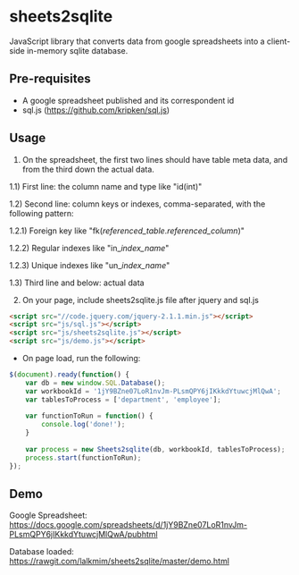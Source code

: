 sheets2sqlite
=============

JavaScript library that converts data from google spreadsheets into a client-side in-memory sqlite database.

Pre-requisites
--------------

- A google spreadsheet published and its correspondent id
- sql.js (https://github.com/kripken/sql.js)

Usage
-----

1) On the spreadsheet, the first two lines should have table meta data, and from the third down the actual data.

1.1) First line: the column name and type like "id(int)"

1.2) Second line: column keys or indexes, comma-separated, with the following pattern:

1.2.1) Foreign key like "fk(*referenced_table*.*referenced_column*)"

1.2.2) Regular indexes like "in_*index_name*"

1.2.3) Unique indexes like "un_*index_name*"

1.3) Third line and below: actual data

2) On your page, include sheets2sqlite.js file after jquery and sql.js

```HTML
<script src="//code.jquery.com/jquery-2.1.1.min.js"></script>
<script src="js/sql.js"></script>
<script src="js/sheets2sqlite.js"></script>
<script src="js/demo.js"></script>
```


- On page load, run the following:

```Javascript
$(document).ready(function() {
    var db = new window.SQL.Database();
    var workbookId = '1jY9BZne07LoR1nvJm-PLsmQPY6jIKkkdYtuwcjMlQwA';
    var tablesToProcess = ['department', 'employee'];
    
    var functionToRun = function() {
        console.log('done!');
    }
    
    var process = new Sheets2sqlite(db, workbookId, tablesToProcess);
    process.start(functionToRun);
});
```

Demo
----

Google Spreadsheet: https://docs.google.com/spreadsheets/d/1jY9BZne07LoR1nvJm-PLsmQPY6jIKkkdYtuwcjMlQwA/pubhtml

Database loaded: https://rawgit.com/lalkmim/sheets2sqlite/master/demo.html
